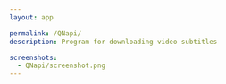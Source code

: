 ```yaml
---
layout: app

permalink: /QNapi/
description: Program for downloading video subtitles

screenshots:
  - QNapi/screenshot.png
---
```

